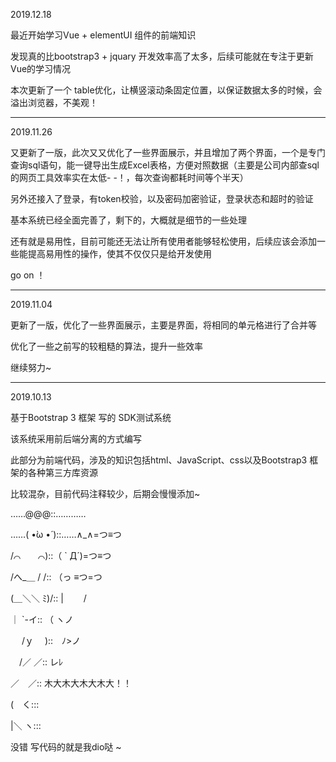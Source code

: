 2019.12.18

最近开始学习Vue + elementUI 组件的前端知识

发现真的比bootstrap3 + jquary 开发效率高了太多，后续可能就在专注于更新 Vue的学习情况

本次更新了一个 table优化，让横竖滚动条固定位置，以保证数据太多的时候，会溢出浏览器，不美观！

-----------------------------------------------------------------------------------------


2019.11.26

又更新了一版，此次又又优化了一些界面展示，并且增加了两个界面，一个是专门查询sql语句，能一键导出生成Excel表格，方便对照数据（主要是公司内部查sql的网页工具效率实在太低- -！，每次查询都耗时间等个半天）

另外还接入了登录，有token校验，以及密码加密验证，登录状态和超时的验证

基本系统已经全面完善了，剩下的，大概就是细节的一些处理

还有就是易用性，目前可能还无法让所有使用者能够轻松使用，后续应该会添加一些能提高易用性的操作，使其不仅仅只是给开发使用

go on ！


-----------------------------------------------------------------------------------------

2019.11.04 

更新了一版，优化了一些界面展示，主要是界面，将相同的单元格进行了合并等

优化了一些之前写的较粗糙的算法，提升一些效率

继续努力~

------------------------------------------------------------------------------------------

2019.10.13

基于Bootstrap 3 框架 写的 SDK测试系统

该系统采用前后端分离的方式编写

此部分为前端代码，涉及的知识包括html、JavaScript、css以及Bootstrap3 框架的各种第三方库资源

比较混杂，目前代码注释较少，后期会慢慢添加~


……@@@::…………

……( •̀ω •́ )::……∧_∧=つ≡つ 

/⌒　　⌒)::（ ` Д´)=つ≡つ

/へ_＿ / /:: （っ ≡つ=つ

(＿＼＼ ﾐ)/:: |　　 /

｜ `-イ:: （ ヽノ

　 /ｙ　 )::　ﾉ>ノ
  
　/／ ／:: レﾚ
 
／　／:: 木大木大木大木大！！

(　く:::

|＼ ヽ:::



没错 写代码的就是我dio哒 ~
